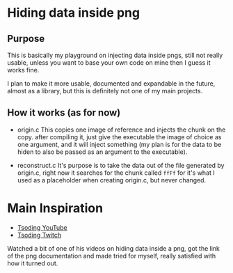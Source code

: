 # Hiding data inside png
## Purpose
This is basically my playground on injecting data inside pngs, still not really usable, unless you want to base your own code on mine then I guess it works fine. 

I plan to make it more usable, documented and expandable in the future, almost as a library, but this is definitely not one of my main projects.

## How it works (as for now)
- origin.c
This copies one image of reference and injects the chunk on the copy.
after compiling it, just give the executable the image of choice as one argument, and it will inject something (my plan is for the data to be hiden to also be passed as an argument to the executable).

- reconstruct.c
It's purpose is to take the data out of the file generated by origin.c, right now it searches for the chunk called `ffFf` for it's what I used as a placeholder when creating origin.c, but never changed.

# Main Inspiration
- [Tsoding YouTube](https://www.youtube.com/c/TsodingDaily)
- [Tsoding Twitch](https://www.twitch.tv/tsoding)

Watched a bit of one of his videos on hiding data inside a png, got the link of the png documentation and made tried for myself, really satisfied with how it turned out.
